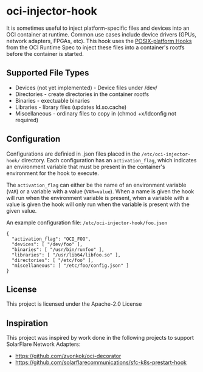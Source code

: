 # oci-injector-hook

It is sometimes useful to inject platform-specific files and devices into an OCI container at runtime.
Common use cases include device drivers (GPUs, network adapters, FPGAs, etc).
This hook uses the [POSIX-platform Hooks](https://github.com/opencontainers/runtime-spec/blob/master/config.md#posix-platform-hooks) from the OCI Runtime Spec to inject these files into a container's rootfs before the container is started.

## Supported File Types
* Devices (not yet implemented) - Device files under /dev/
* Directories - create directories in the container rootfs
* Binaries - exectuable binaries
* Libraries - library files (updates ld.so.cache)
* Miscellaneous - ordinary files to copy in (chmod +x/ldconfig not required)


## Configuration
Configurations are definied in .json files placed in the `/etc/oci-injector-hook/` directory.  Each configuration has an `activation_flag`, which indicates an environment variable that must be present in the container's environment for the hook to execute.

The `activation_flag` can either be the name of an environment variable (`VAR`) or a variable with a value (`VAR=value`).
When a name is given the hook will run when the environment variable is present, when a variable with a value is given the hook will only run when the variable is present with the given value.

An example configuration file:
`/etc/oci-injector-hook/foo.json`
```
{
  "activation_flag": "OCI_FOO",
  "devices": [ "/dev/foo" ],
  "binaries": [ "/usr/bin/runfoo" ],
  "libraries": [ "/usr/lib64/libfoo.so" ],
  "directories": [ "/etc/foo" ],
  "miscellaneous": [ "/etc/foo/config.json" ]
}
```

## License
This project is licensed under the Apache-2.0 License

## Inspiration
This project was inspired by work done in the following projects to support SolarFlare Network Adapters:
* https://github.com/zvonkok/oci-decorator
* https://github.com/solarflarecommunications/sfc-k8s-prestart-hook
